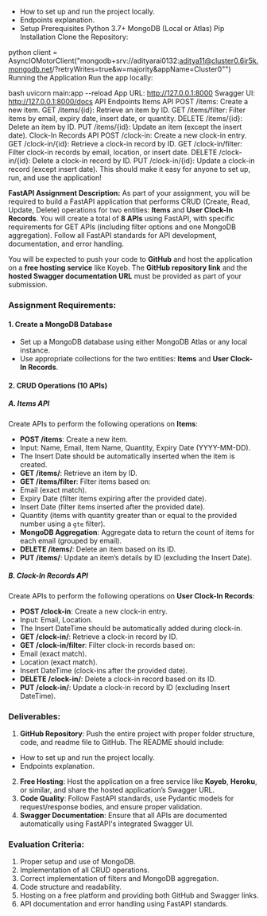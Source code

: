 - How to set up and run the project locally.
- Endpoints explanation.
- Setup
Prerequisites
Python 3.7+
MongoDB (Local or Atlas)
Pip
Installation
Clone the Repository:

python
client = AsyncIOMotorClient("mongodb+srv://adityarai0132:aditya11@cluster0.6ir5k.mongodb.net/?retryWrites=true&w=majority&appName=Cluster0"")
Running the Application
Run the app locally:

bash
uvicorn main:app --reload
App URL: http://127.0.0.1:8000
Swagger UI: http://127.0.0.1:8000/docs
API Endpoints
Items API
POST /items: Create a new item.
GET /items/{id}: Retrieve an item by ID.
GET /items/filter: Filter items by email, expiry date, insert date, or quantity.
DELETE /items/{id}: Delete an item by ID.
PUT /items/{id}: Update an item (except the insert date).
Clock-In Records API
POST /clock-in: Create a new clock-in entry.
GET /clock-in/{id}: Retrieve a clock-in record by ID.
GET /clock-in/filter: Filter clock-in records by email, location, or insert date.
DELETE /clock-in/{id}: Delete a clock-in record by ID.
PUT /clock-in/{id}: Update a clock-in record (except insert date).
This should make it easy for anyone to set up, run, and use the application!


**FastAPI Assignment Description:**
As part of your assignment, you will be required to build a FastAPI application that performs CRUD (Create, Read, Update, Delete) operations for two entities: **Items** and **User Clock-In Records**. You will create a total of **8 APIs** using FastAPI, with specific requirements for GET APIs (including filter options and one MongoDB aggregation). Follow all FastAPI standards for API development, documentation, and error handling.

You will be expected to push your code to **GitHub** and host the application on a **free hosting service** like Koyeb. The **GitHub repository link** and the **hosted Swagger documentation URL** must be provided as part of your submission.

### Assignment Requirements:

#### 1. Create a MongoDB Database
- Set up a MongoDB database using either MongoDB Atlas or any local instance.
- Use appropriate collections for the two entities: **Items** and **User Clock-In Records**.

#### 2. CRUD Operations (10 APIs)

##### A. **Items API**
Create APIs to perform the following operations on **Items**:
- **POST /items**: Create a new item.
- Input: Name, Email, Item Name, Quantity, Expiry Date (YYYY-MM-DD).
- The Insert Date should be automatically inserted when the item is created.
- **GET /items/<id>**: Retrieve an item by ID.
- **GET /items/filter**: Filter items based on:
- Email (exact match).
- Expiry Date (filter items expiring after the provided date).
- Insert Date (filter items inserted after the provided date).
- Quantity (items with quantity greater than or equal to the provided number using a `gte` filter).
- **MongoDB Aggregation**: Aggregate data to return the count of items for each email (grouped by email).
- **DELETE /items/<id>**: Delete an item based on its ID.
- **PUT /items/<id>**: Update an item’s details by ID (excluding the Insert Date).

##### B. **Clock-In Records API**
Create APIs to perform the following operations on **User Clock-In Records**:
- **POST /clock-in**: Create a new clock-in entry.
- Input: Email, Location.
- The Insert DateTime should be automatically added during clock-in.
- **GET /clock-in/<id>**: Retrieve a clock-in record by ID.
- **GET /clock-in/filter**: Filter clock-in records based on:
- Email (exact match).
- Location (exact match).
- Insert DateTime (clock-ins after the provided date).
- **DELETE /clock-in/<id>**: Delete a clock-in record based on its ID.
- **PUT /clock-in/<id>**: Update a clock-in record by ID (excluding Insert DateTime).

### Deliverables:
1. **GitHub Repository**: Push the entire project with proper folder structure, code, and readme file to GitHub. The README should include:
- How to set up and run the project locally.
- Endpoints explanation.
2. **Free Hosting**: Host the application on a free service like **Koyeb**, **Heroku**, or similar, and share the hosted application’s Swagger URL.
3. **Code Quality**: Follow FastAPI standards, use Pydantic models for request/response bodies, and ensure proper validation.
4. **Swagger Documentation**: Ensure that all APIs are documented automatically using FastAPI's integrated Swagger UI.

### Evaluation Criteria:
1. Proper setup and use of MongoDB.
2. Implementation of all CRUD operations.
3. Correct implementation of filters and MongoDB aggregation.
4. Code structure and readability.
5. Hosting on a free platform and providing both GitHub and Swagger links.
6. API documentation and error handling using FastAPI standards.
